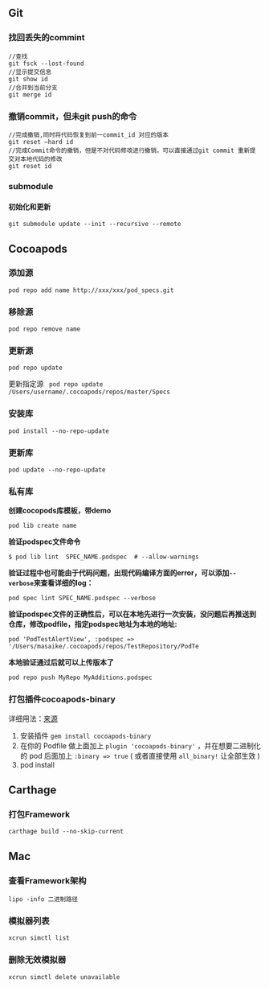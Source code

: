 ## Git

### 找回丢失的commint 

```
//查找
git fsck --lost-found
//显示提交信息
git show id
//合并到当前分支
git merge id
```

### 撤销commit，但未git push的命令

```
//完成撤销,同时将代码恢复到前一commit_id 对应的版本 
git reset –hard id 
//完成Commit命令的撤销，但是不对代码修改进行撤销，可以直接通过git commit 重新提交对本地代码的修改
git reset id 
```

### submodule

#### 初始化和更新

`git submodule update --init --recursive --remote`



## Cocoapods

### 添加源 

`pod repo add name http://xxx/xxx/pod_specs.git`

### 移除源

 `pod repo remove name`

### 更新源

 `pod repo update`

更新指定源 ` pod repo update /Users/username/.cocoapods/repos/master/Specs`

### 安装库

`pod install --no-repo-update`

### 更新库

`pod update --no-repo-update`



### 私有库



**创建cocopods库模板，带demo**

```
pod lib create name
```

**验证podspec文件命令**

```
$ pod lib lint  SPEC_NAME.podspec  # --allow-warnings 
```

**验证过程中也可能由于代码问题，出现代码编译方面的error，可以添加`--verbose`来查看详细的log：**

```
pod spec lint SPEC_NAME.podspec --verbose
```

**验证podspec文件的正确性后，可以在本地先进行一次安装，没问题后再推送到仓库，修改podfile，指定podspec地址为本地的地址:**

```
pod 'PodTestAlertView', :podspec => '/Users/masaike/.cocoapods/repos/TestRepository/PodTe
```

**本地验证通过后就可以上传版本了**

```
pod repo push MyRepo MyAdditions.podspec
```

### 打包插件cocoapods-binary

详细用法：[来源](https://zhuanlan.zhihu.com/p/36439065)

1. 安装插件 `gem install cocoapods-binary`
2. 在你的 Podfile 做上面加上 `plugin 'cocoapods-binary'` ，并在想要二进制化的 pod 后面加上 `:binary => true` ( 或者直接使用 `all_binary!` 让全部生效 )
3. pod install

## Carthage

### 打包Framework 

`carthage build --no-skip-current`

## Mac

### 查看Framework架构

`lipo -info 二进制路径`

### 模拟器列表

`xcrun simctl list`

### 删除无效模拟器

`xcrun simctl delete unavailable`

